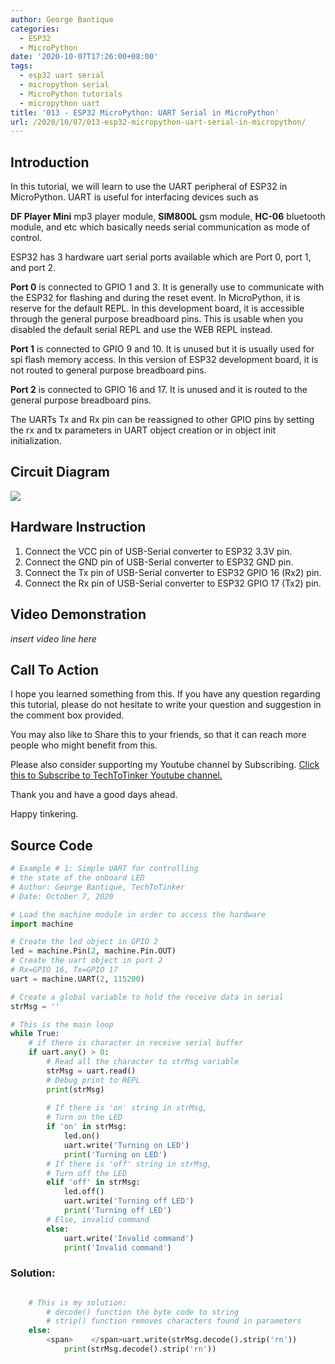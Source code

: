 ```yaml
---
author: George Bantique
categories:
  - ESP32
  - MicroPython
date: '2020-10-07T17:26:00+08:00'
tags:
  - esp32 uart serial
  - micropython serial
  - MicroPython tutorials
  - micropython uart
title: '013 - ESP32 MicroPython: UART Serial in MicroPython'
url: /2020/10/07/013-esp32-micropython-uart-serial-in-micropython/
---
```


## **Introduction**

In this tutorial, we will learn to use the UART peripheral of ESP32 in MicroPython.
UART is useful for interfacing devices such as 

**DF Player Mini** mp3 player module, 
**SIM800L** gsm module, 
**HC-06** bluetooth module, 
and etc which basically needs serial communication as mode of control.

ESP32 has 3 hardware uart serial ports available which are Port 0, port 1, and port 2.

**Port 0** is connected to GPIO 1 and 3. It is generally use to communicate with the ESP32 for flashing and during the reset event. In MicroPython, it is reserve for the default REPL. In this development board, it is accessible through the general purpose breadboard pins. This is usable when you disabled the default serial REPL and use the WEB REPL instead.

**Port 1** is connected to GPIO 9 and 10. It is unused but it is usually used for spi flash memory access. In this version of ESP32 development board, it is not routed to general purpose breadboard pins.

**Port 2** is connected to GPIO 16 and 17. It is unused and it is routed to the general purpose breadboard pins.

The UARTs Tx and Rx pin can be reassigned to other GPIO pins by setting the rx and tx parameters in UART object creation or in object init initialization.

## **Circuit Diagram**

![](/images/MP_013_UART.png)

## **Hardware Instruction**

1. Connect the VCC pin of USB-Serial converter to ESP32 3.3V pin.  
2. Connect the GND pin of USB-Serial converter to ESP32 GND pin.  
3. Connect the Tx pin of USB-Serial converter to ESP32 GPIO 16 (Rx2) pin.
4. Connect the Rx pin of USB-Serial converter to ESP32 GPIO 17 (Tx2) pin.

## **Video Demonstration**

*insert video line here*

## **Call To Action**

I hope you learned something from this. If you have any question regarding this tutorial, please do not hesitate to write your question and suggestion in the comment box provided.

You may also like to Share this to your friends, so that it can reach more people who might benefit from this.

Please also consider supporting my Youtube channel by Subscribing. [Click this to Subscribe to TechToTinker Youtube channel.](https://www.youtube.com/c/TechToTinker?sub_confirmation=1)

Thank you and have a good days ahead.

Happy tinkering.

## **Source Code**

```py { lineNos="true" wrap="true" }
# Example # 1: Simple UART for controlling
# the state of the onboard LED
# Author: George Bantique, TechToTinker
# Date: October 7, 2020

# Load the machine module in order to access the hardware
import machine

# Create the led object in GPIO 2
led = machine.Pin(2, machine.Pin.OUT)
# Create the uart object in port 2
# Rx=GPIO 16, Tx=GPIO 17
uart = machine.UART(2, 115200)

# Create a global variable to hold the receive data in serial
strMsg = ''

# This is the main loop
while True:
	# if there is character in receive serial buffer
    if uart.any() > 0:
    	# Read all the character to strMsg variable
        strMsg = uart.read()
        # Debug print to REPL
        print(strMsg)
        
        # If there is 'on' string in strMsg,
        # Turn on the LED
        if 'on' in strMsg:
            led.on()
            uart.write('Turning on LED')
            print('Turning on LED')
        # If there is 'off' string in strMsg,
        # Turn off the LED
        elif 'off' in strMsg:
            led.off()
            uart.write('Turning off LED')
            print('Turning off LED')
        # Else, invalid command
        else:
            uart.write('Invalid command')
            print('Invalid command')

```

### **Solution:**

```py { lineNos="true" wrap="true" }

	# This is my solution:
        # decode() function the byte code to string
        # strip() function removes characters found in parameters
	else:
        <span>    </span>uart.write(strMsg.decode().strip('rn'))
            print(strMsg.decode().strip('rn'))

```

